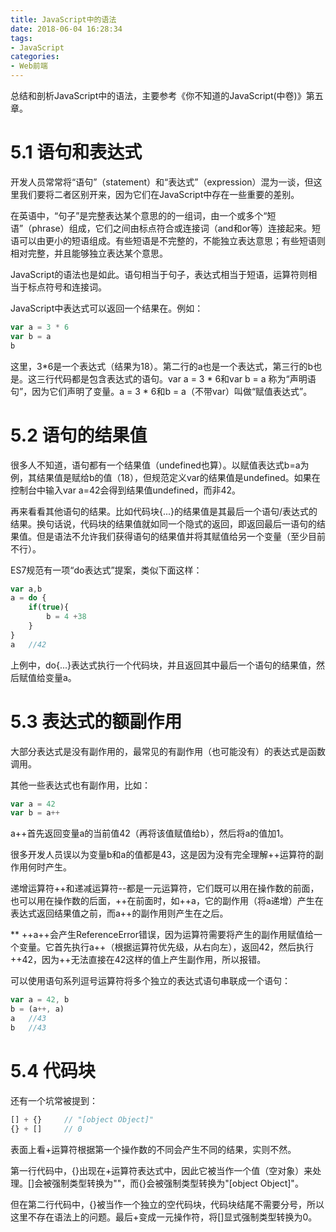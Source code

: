 ```yaml
---
title: JavaScript中的语法
date: 2018-06-04 16:28:34
tags:
- JavaScript
categories:
- Web前端
---
```


总结和剖析JavaScript中的语法，主要参考《你不知道的JavaScript(中卷)》第五章。

<!--more-->
# 5.1 语句和表达式

开发人员常常将“语句”（statement）和“表达式”（expression）混为一谈，但这里我们要将二者区别开来，因为它们在JavaScript中存在一些重要的差别。

在英语中，“句子”是完整表达某个意思的的一组词，由一个或多个“短语”（phrase）组成，它们之间由标点符合或连接词（and和or等）连接起来。短语可以由更小的短语组成。有些短语是不完整的，不能独立表达意思；有些短语则相对完整，并且能够独立表达某个意思。

JavaScript的语法也是如此。语句相当于句子，表达式相当于短语，运算符则相当于标点符号和连接词。

JavaScript中表达式可以返回一个结果在。例如：

```javascript
var a = 3 * 6
var b = a
b
```

这里，3*6是一个表达式（结果为18）。第二行的a也是一个表达式，第三行的b也是。这三行代码都是包含表达式的语句。var a = 3 * 6和var b = a 称为“声明语句”，因为它们声明了变量。a = 3 * 6和b = a（不带var）叫做“赋值表达式”。

# 5.2 语句的结果值

很多人不知道，语句都有一个结果值（undefined也算）。以赋值表达式b=a为例，其结果值是赋给b的值（18），但规范定义var的结果值是undefined。如果在控制台中输入var a=42会得到结果值undefined，而非42。

再来看看其他语句的结果。比如代码块{...}的结果值是其最后一个语句/表达式的结果。换句话说，代码块的结果值就如同一个隐式的返回，即返回最后一语句的结果值。但是语法不允许我们获得语句的结果值并将其赋值给另一个变量（至少目前不行）。

ES7规范有一项“do表达式”提案，类似下面这样：

```javascript
var a,b
a = do {
    if(true){
        b = 4 +38
    }
}
a   //42
```

上例中，do{...}表达式执行一个代码块，并且返回其中最后一个语句的结果值，然后赋值给变量a。

# 5.3 表达式的额副作用

大部分表达式是没有副作用的，最常见的有副作用（也可能没有）的表达式是函数调用。

其他一些表达式也有副作用，比如：

```javascript
var a = 42
var b = a++
```

a++首先返回变量a的当前值42（再将该值赋值给b），然后将a的值加1。

很多开发人员误以为变量b和a的值都是43，这是因为没有完全理解++运算符的副作用何时产生。

递增运算符++和递减运算符--都是一元运算符，它们既可以用在操作数的前面，也可以用在操作数的后面，++在前面时，如++a，它的副作用（将a递增）产生在表达式返回结果值之前，而a++的副作用则产生在之后。

** ++a++会产生ReferenceError错误，因为运算符需要将产生的副作用赋值给一个变量。它首先执行a++（根据运算符优先级，从右向左），返回42，然后执行++42，因为++无法直接在42这样的值上产生副作用，所以报错。

可以使用语句系列逗号运算符将多个独立的表达式语句串联成一个语句：

```javascript
var a = 42, b
b = (a++, a)
a   //43
b   //43
```

# 5.4 代码块

还有一个坑常被提到：

```javascript
[] + {}     // "[object Object]"
{} + []     // 0
```

表面上看+运算符根据第一个操作数的不同会产生不同的结果，实则不然。

第一行代码中，{}出现在+运算符表达式中，因此它被当作一个值（空对象）来处理。[]会被强制类型转换为""，而{}会被强制类型转换为"[object Object]"。

但在第二行代码中，{}被当作一个独立的空代码块，代码块结尾不需要分号，所以这里不存在语法上的问题。最后+变成一元操作符，将[]显式强制类型转换为0。




